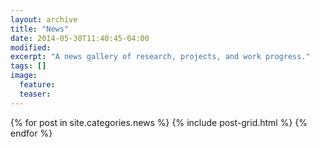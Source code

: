 ```yaml
---
layout: archive
title: "News"
date: 2014-05-30T11:40:45-04:00
modified:
excerpt: "A news gallery of research, projects, and work progress."
tags: []
image:
  feature:
  teaser:
---
```


<div class="tiles">
{% for post in site.categories.news %}
  {% include post-grid.html %}
{% endfor %}
</div><!-- /.tiles -->